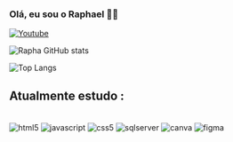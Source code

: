 ### Olá, eu sou o Raphael 👋🏻

[![Youtube](https://img.shields.io/badge/YouTube-FF0000?style=for-the-badge&logo=youtube&logoColor=white)](https://www.youtube.com/channel/UC5s0YlIEttXkdwkxWgyV-sg)

![Rapha GitHub stats](https://github-readme-stats.vercel.app/api?username=rapharamalho&show_icons=true&theme=dracula)

![Top Langs](https://github-readme-stats.vercel.app/api/top-langs/?username=rapharamalho&layout=compact)

## Atualmente estudo :


<div style="display: inline_block"><br/>
    <img align="center" alt="html5" src="https://img.shields.io/badge/HTML5-E34F26?style=for-the-badge&logo=html5&logoColor=white" />
    <img align="center" alt="javascript" src="https://img.shields.io/badge/JavaScript-323330?style=for-the-badge&logo=javascript&logoColor=F7DF1E" />
    <img align="center" alt="css5" src="https://img.shields.io/badge/CSS3-1572B6?style=for-the-badge&logo=css3&logoColor=white" />
    <img align="center" alt="sqlserver" src="https://img.shields.io/badge/Microsoft_SQL_Server-CC2927?style=for-the-badge&logo=microsoft-sql-server&logoColor=white" />
    <img align="center" alt="canva" src="https://img.shields.io/badge/Canva-%2300C4CC.svg?&style=for-the-badge&logo=Canva&logoColor=white" />
    <img align="center" alt="figma" src="https://img.shields.io/badge/Figma-F24E1E?style=for-the-badge&logo=figma&logoColor=white" />
    

</div>
